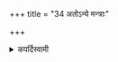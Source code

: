 +++
title = "34 अतोऽन्ये मन्त्राः"

+++

<details><summary>कपर्दिस्वामी</summary>


<details>

<details><summary>हरदत्तः</summary>


<details>

<details><summary>Müller</summary>

All the rest are Mantras.
</details>

<details><summary>थिते</summary>

अतोऽन्ये मन्त्राः ३४
</details>
